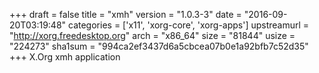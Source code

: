 +++
draft = false
title = "xmh"
version = "1.0.3-3"
date = "2016-09-20T03:19:48"
categories = ['x11', 'xorg-core', 'xorg-apps']
upstreamurl = "http://xorg.freedesktop.org"
arch = "x86_64"
size = "81844"
usize = "224273"
sha1sum = "994ca2ef3437d6a5cbcea07b0e1a92bfb7c52d35"
+++
X.Org xmh application